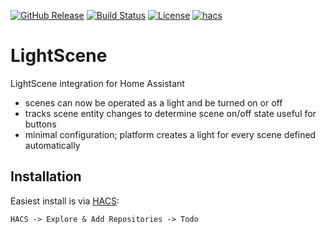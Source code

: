 <!-- markdownlint-disable first-line-heading -->
<!-- markdownlint-disable no-inline-html -->

[![GitHub Release](https://img.shields.io/github/release/markfrancisonly/hass-lightscene.svg?style=flat-square)](https://github.com/markfrancisonly/hass-lightscene/releases)
[![Build Status](https://img.shields.io/github/workflow/status/markfrancisonly/hass-lightscene/Build?style=flat-square)](https://github.com/markfrancisonly/hass-lightscene/actions/workflows/build.yaml)
[![License](https://img.shields.io/github/license/markfrancisonly/hass-lightscene.svg?style=flat-square)](LICENSE)
[![hacs](https://img.shields.io/badge/HACS-default-orange.svg?style=flat-square)](https://hacs.xyz)

# LightScene

LightScene integration for Home Assistant

- scenes can now be operated as a light and be turned on or off
- tracks scene entity changes to determine scene on/off state useful for buttons
- minimal configuration; platform creates a light for every scene defined automatically



## Installation

Easiest install is via [HACS](https://hacs.xyz/):

`HACS -> Explore & Add Repositories -> Todo`

